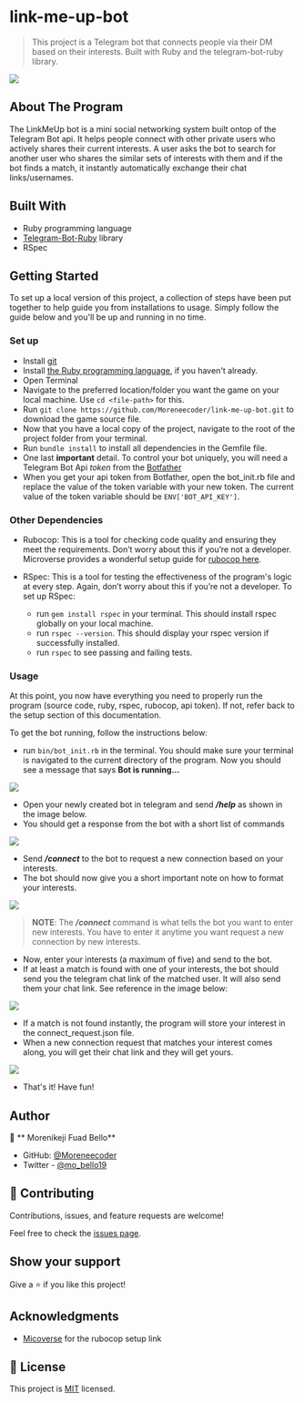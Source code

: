 # link-me-up-bot
> This project is a Telegram bot that connects people via their DM based on their interests. Built with Ruby and the telegram-bot-ruby library.

![](https://user-images.githubusercontent.com/38987207/110521212-c08eab00-810f-11eb-8d65-0deb57efd5f9.png)

## About The Program
The LinkMeUp bot is a mini social networking system built ontop of the Telegram Bot api. It helps people connect with other private users who actively shares their current interests. A user asks the bot to search for another user who shares the similar sets of interests with them and if the bot finds a match, it instantly  automatically exchange their chat links/usernames.

## Built With

- Ruby programming language
- [Telegram-Bot-Ruby](https://github.com/atipugin/telegram-bot-ruby) library
- RSpec

## Getting Started

To set up a local version of this project, a collection of steps have been put together to help guide you from installations to usage. Simply follow the guide below and you'll be up and running in no time.

### Set up

- Install [git](https://git-scm.com/downloads)
- Install [the Ruby programming language](https://ruby-doc.org/downloads/), if you haven't already.
- Open Terminal
- Navigate to the preferred location/folder you want the game on your local machine. Use `cd <file-path>` for this.
- Run `git clone https://github.com/Moreneecoder/link-me-up-bot.git` to download the game source file.
- Now that you have a local copy of the project, navigate to the root of the project folder from your terminal.
- Run `bundle install` to install all dependencies in the Gemfile file.
- One last **important** detail. To control your bot uniquely, you will need a Telegram Bot Api *token* from the [Botfather](https://core.telegram.org/bots#6-botfather)
- When you get your api token from Botfather, open the bot_init.rb file and replace the value of the token variable with your new token. The current value of the token variable should be `ENV['BOT_API_KEY']`.

### Other Dependencies

- Rubocop: This is a tool for checking code quality and ensuring they meet the requirements. Don’t worry about this if you’re not a developer. Microverse provides a wonderful setup guide for [rubocop here](https://github.com/microverseinc/linters-config/tree/master/ruby).

- RSpec: This is a tool for testing the effectiveness of the program's logic at every step. Again, don’t worry about this if you’re not a developer. To set up RSpec:
  - run `gem install rspec` in your terminal. This should install rspec globally on your local machine.
  - run `rspec --version`. This should display your rspec version if successfully installed.
  - run `rspec` to see passing and failing tests.

### Usage

At this point, you now have everything you need to properly run the program (source code, ruby, rspec, rubocop, api token). If not, refer back to the setup section of this documentation.

To get the bot running, follow the instructions below:

* run `bin/bot_init.rb` in the terminal. You should make sure your terminal is navigated to the current directory of the program. Now you should see a message that says **Bot is running...**

![](https://user-images.githubusercontent.com/38987207/110529160-30556380-8119-11eb-8bb6-a540988730c7.png)

* Open your newly created bot in telegram and send ***/help*** as shown in the image below.
* You should get a response from the bot with a short list of commands

![](https://user-images.githubusercontent.com/38987207/110531033-609e0180-811b-11eb-9366-ea6ce65106b3.png)

* Send ***/connect*** to the bot to request a new connection based on your interests.
* The bot should now give you a short important note on how to format your interests.

![](https://user-images.githubusercontent.com/38987207/110531861-647e5380-811c-11eb-95d5-0a3b551ed797.png)

> **NOTE**: The ***/connect*** command is what tells the bot you want to enter new interests. You have to enter it anytime you want request a new connection by new interests.

* Now, enter your interests (a maximum of five) and send to the bot.
* If at least a match is found with one of your interests, the bot should send you the telegram chat link of the matched user. It will also send them your chat link. See reference in the image below:

![](https://user-images.githubusercontent.com/38987207/110533927-c8a21700-811e-11eb-81aa-46d544874330.png)

* If a match is not found instantly, the program will store your interest in the connect_request.json file.
* When a new connection request that matches your interest comes along, you will get their chat link and they will get yours.

![](https://user-images.githubusercontent.com/38987207/110536384-b07fc700-8121-11eb-929a-ac7c51755abb.png)

* That's it! Have fun!

## Author

👤 ** Morenikeji Fuad Bello**

- GitHub: [@Moreneecoder](https://github.com/Moreneecoder)
- Twitter - [@mo_bello19](https://twitter.com/mo_bello19)

## 🤝 Contributing

Contributions, issues, and feature requests are welcome!

Feel free to check the [issues page](https://github.com/Moreneecoder/link-me-up-bot/issues).

## Show your support

Give a ⭐️ if you like this project!

## Acknowledgments

- [Micoverse](https://microverse.org) for the rubocop setup link

## 📝 License

This project is [MIT](https://github.com/Moreneecoder/link-me-up-bot/blob/feature/app_logic/LICENSE) licensed.

